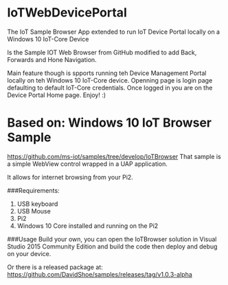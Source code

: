 # IoTWebDevicePortal
The IoT Sample Browser App extended to run IoT Device Portal locally on a Windows 10 IoT-Core Device


Is the Sample IOT Web Browser from GitHub modified to add Back, Forwards and Hone Navigation.


Main feature though is spports running teh Device Management Portal locally on teh Windows 10 IoT-Core device.
Openning page is login page defaulting to default IoT-Core credentials. Once logged in you are on the Device Portal Home page.
Enjoy! :)

Based on: Windows 10 IoT Browser Sample
==============
https://github.com/ms-iot/samples/tree/develop/IoTBrowser
That sample is a simple WebView control wrapped in a UAP application.

It allows for internet browsing from your Pi2. 

###Requirements:
<ol>
<li>USB keyboard</li>
<li>USB Mouse</li>
<li>Pi2</li>
<li>Windows 10 Core installed and running on the Pi2</li>
</ol>

###Usage
Build your own, you can open the IoTBrowser solution in Visual Studio 2015 Community Edition and build the code then deploy and debug on your device.

Or there is a released package at: https://github.com/DavidShoe/samples/releases/tag/v1.0.3-alpha
